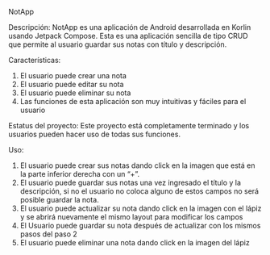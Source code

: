 NotApp

Descripción:
NotApp es una aplicación de Android desarrollada en Korlin usando Jetpack Compose. Esta es una aplicación sencilla de tipo CRUD que permite al usuario guardar sus notas con título y descripción. 

Características:
1.	El usuario puede crear una nota 
2.	El usuario puede editar su nota
3.	El usuario puede eliminar su nota 
4.	Las funciones de esta aplicación son muy intuitivas y fáciles para el usuario

Estatus del proyecto:
Este proyecto está completamente terminado y los usuarios pueden hacer uso de todas sus funciones.

Uso:
1.	El usuario puede crear sus notas dando click en la imagen que está en la parte inferior derecha con un “+”.
2.	El usuario puede guardar sus notas una vez ingresado el título y la descripción, si no el usuario no coloca alguno de estos campos no será posible guardar la nota. 
3.	El usuario puede actualizar su nota dando click en la imagen con el lápiz y se abrirá nuevamente el mismo layout para modificar los campos 
4.	El Usuario puede guardar su nota después de actualizar con los mismos pasos del paso 2 
5.	El usuario puede eliminar una nota dando click en la imagen del lápiz
